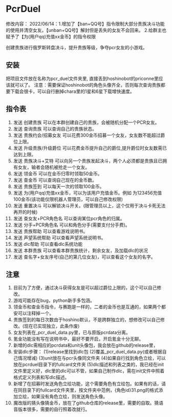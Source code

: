 # PcrDuel
修改内容：
2022/06/14：1.增加了【ban+QQ号】指令限制大部分贵族决斗功能的使用并清空女友。【unban+QQ号】解封但是丢失的女友不会回来。
	    2.给群主也赋予了【为(用户qq)充值xx金币】的指令权限






创建贵族进行俄罗斯转盘决斗，提升贵族等级，争夺pcr女友的小游戏。
## 安装
把项目文件放在名称为pcr_duel文件夹里, 直接丢到hoshinobot的priconne里应该就可以了。
注意：需要保证hoshinobot的角色头像齐全，否则每次查询贵族都要下载会很卡，可以自行删掉chara里的1星和6星下载增快速度。
## 指令表
1.  发送 创建贵族 可以在本群创建自己的贵族，会被随机分配一个PCR女友。
2.  发送 查询贵族 可以查询自己的贵族状态。
3.  发送 贵族约会/招募女友 可以花费300金币招募一个女友，女友数不能超过爵位上限。
4.  发送 升级贵族/升级爵位 可以花费金币提升自己的爵位,提升爵位时女友数需已达到上限。
5.  发送 贵族决斗+艾特 可以向另一个贵族发起决斗，两个人必须都是贵族且已拥有女友，输者会随机被抢走一个女友。
6.  发送 领金币 可以在金币归零时领取50金币。
7.  发送 查金币 可以查询自己现在的金币数。
8.  发送 贵族签到 可以每天一次的领取100金币。
9.  发送 为(用户qq)充值xx金币，可以为该用户充值金币。例如 为123456充值100金币(该功能仅限机器人管理员，可以自己修改权限)
10. 发送 重置决斗 可以解锁决斗开关。(限管理员以上，这个仅用于决斗卡死无法再开的时候)
11. 发送 查女友+PCR角色名 可以查询某位pcr角色的归属。	
12. 发送 分手+PCR角色名 可以和角色分手(需要支付分手费)。
13. 发送 贵族帮助 可以查看游戏说明书。
14. 发送 声望系统帮助 可以查看声望系统说明书。
15. 发送 dlc帮助 可以查看dlc系统功能
16. 发送 本群贵族 可以查看本群贵族统计，剩余女友，及加载dlc的状况
17. 发送 查名字+女友序号(自己的第几位女友)，可以查看这个女友的名字。




## 注意
1. 目前为了方便，通过决斗获得女友是可以超过爵位上限的，这个可以自己修改。
2. 游戏可能存在bug，python新手多包涵。
3. 领金币和查金币指令，与赛跑是一样的，二者的金币也是互通的，如果两个都安可以注释掉一个。
4. 贵族签到的每日次数由于hoshino默认，不是跨群独立的，想修改可以自己修改。(现在已实现独立，此条作废)
5. 女友列表在_pcr_duel_data.py里，已与原版pcrdata分离。
6. 氪金功能没有写在说明书中，最好不要开启，开启氪金十分无聊。
7. 新增的dlc需相应的pcrdata和unit头像包，我会放在github的release里，
8. 安装dlc步骤：
	(1)release里找到dlc包
	(2)覆盖_pcr_duel_data.py(或者根据自己情况增减)
	(3)unit放在与pcr头像同文件夹
	(4)如果自行找到角色立绘，可以放在pcrduel目录下的fullcard文件夹
	(5)dlc描述和列表之类的，我已经在init文件里定义好，dlc里的dlc可以不管，如果自己制作dlc，需在init文件中照着格式定义列表和写dlc描述。
9. 新增了在招募时发送角色立绘功能，这个需要角色有立绘包。如果有的话，请在同目录下的fullcard文件夹里，按文件夹中范例，{角色id}31.png的格式添加立绘，如果没有角色立绘，则发送角色头像。
10. 魔改版的猜头像猜金币，放在了github仓库的release里，需要的自取。猜语音版本很多，需要的自行照着改就行。
 
